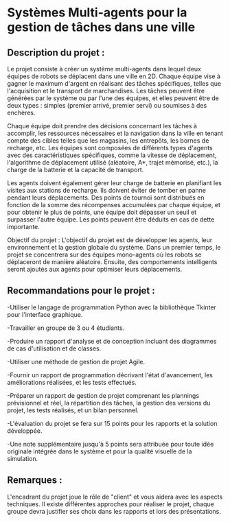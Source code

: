 # Systèmes Multi-agents pour la gestion de tâches dans une ville

## Description du projet :
Le projet consiste à créer un système multi-agents dans lequel deux équipes de robots se déplacent dans une ville en 2D. Chaque équipe vise à gagner le maximum d'argent en réalisant des tâches spécifiques, telles que l'acquisition et le transport de marchandises. Les tâches peuvent être générées par le système ou par l'une des équipes, et elles peuvent être de deux types : simples (premier arrivé, premier servi) ou soumises à des enchères.

Chaque équipe doit prendre des décisions concernant les tâches à accomplir, les ressources nécessaires et la navigation dans la ville en tenant compte des cibles telles que les magasins, les entrepôts, les bornes de recharge, etc. Les équipes sont composées de différents types d'agents avec des caractéristiques spécifiques, comme la vitesse de déplacement, l'algorithme de déplacement utilisé (aléatoire, A*, trajet mémorisé, etc.), la charge de la batterie et la capacité de transport.

Les agents doivent également gérer leur charge de batterie en planifiant les visites aux stations de recharge. Ils doivent éviter de tomber en panne pendant leurs déplacements. Des points de tournoi sont distribués en fonction de la somme des récompenses accumulées par chaque équipe, et pour obtenir le plus de points, une équipe doit dépasser un seuil et surpasser l'autre équipe. Les points peuvent être déduits en cas de dette importante.

Objectif du projet :
L'objectif du projet est de développer les agents, leur environnement et la gestion globale du système. Dans un premier temps, le projet se concentrera sur des équipes mono-agents où les robots se déplaceront de manière aléatoire. Ensuite, des comportements intelligents seront ajoutés aux agents pour optimiser leurs déplacements.

## Recommandations pour le projet :

-Utiliser le langage de programmation Python avec la bibliothèque Tkinter pour l'interface graphique.

-Travailler en groupe de 3 ou 4 étudiants.

-Produire un rapport d'analyse et de conception incluant des diagrammes de cas d'utilisation et de classes.

-Utiliser une méthode de gestion de projet Agile.

-Fournir un rapport de programmation décrivant l'état d'avancement, les améliorations réalisées, et les tests effectués.

-Préparer un rapport de gestion de projet comprenant les plannings prévisionnel et réel, la répartition des tâches, la gestion des versions du projet, les tests réalisés, et un bilan personnel.

-L'évaluation du projet se fera sur 15 points pour les rapports et la solution développée.

-Une note supplémentaire jusqu'à 5 points sera attribuée pour toute idée originale intégrée dans le système et pour la qualité visuelle de la simulation.

## Remarques :

L'encadrant du projet joue le rôle de "client" et vous aidera avec les aspects techniques.
Il existe différentes approches pour réaliser le projet, chaque groupe devra justifier ses choix dans les rapports et lors des présentations.

